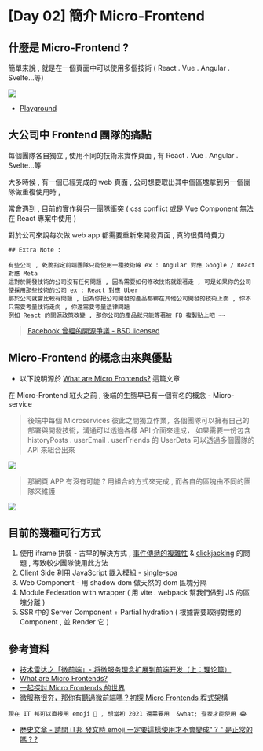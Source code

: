 # [Day 02]  簡介 Micro-Frontend 

## 什麼是 Micro-Frontend ?

簡單來說 , 就是在一個頁面中可以使用多個技術 ( React . Vue . Angular . Svelte...等)

![](https://static.coderbridge.com/img/techbridge/images/arvinh/three-teams.png)

- [Playground](https://micro-frontends.org/0-model-store/)

## 大公司中 Frontend 團隊的痛點

每個團隊各自獨立 , 使用不同的技術來實作頁面 , 有 React . Vue . Angular . Svelte...等

大多時候 , 有一個已經完成的 web 頁面 , 公司想要取出其中個區塊拿到另一個團隊做重復使用時 , 

常會遇到 , 目前的實作與另一團隊衝突 ( css conflict 或是 Vue Component 無法在 React 專案中使用 )

對於公司來說每次做 web app 都需要重新來開發頁面 , 真的很費時費力

```
## Extra Note :

有些公司 , 乾脆指定前端團隊只能使用一種技術線 ex : Angular 對應 Google / React 對應 Meta  
這對於開發技術的公司沒有任何問題 , 因為需要如何修改技術就跟著走 , 可是如果你的公司使採用那些技術的公司 ex : React 對應 Uber  
那於公司就會比較有問題 , 因為你把公司開發的產品都綁在其他公司開發的技術上面 , 你不只需要考量技術走向 , 你還需要考量法律問題  
例如 React 的開源政策改變 , 那你公司的產品就只能等著被 FB 複製貼上吧 ~~  
```

> [Facebook 曾經的開源爭議 - BSD licensed](https://zhuanlan.zhihu.com/p/28894079)

## Micro-Frontend 的概念由來與優點

- 以下說明源於 [What are Micro Frontends?](https://micro-frontends.org/) 這篇文章

在 Micro-Frontend 紅火之前 , 後端的生態早已有一個有名的概念 - Micro-service 

> 後端中每個 Microservices 彼此之間獨立作業，各個團隊可以擁有自己的部署與開發技術，溝通可以透過各樣 API 介面來達成，
> 如果需要一份包含 historyPosts . userEmail . userFriends 的 UserData 可以透過多個團隊的 API 來組合出來

![](https://static.coderbridge.com/img/techbridge/images/arvinh/monolithic-fe-micro-be.png)

> 那網頁 APP 有沒有可能 ? 用組合的方式來完成 , 而各自的區塊由不同的團隊來維護

![](https://static.coderbridge.com/img/techbridge/images/arvinh/micro-fe-micro-be.png)


## 目前的幾種可行方式

1. 使用 iframe 拼裝 - 古早的解決方式 , [事件傳遞的複雜性](https://www.letswrite.tw/postmessage/) & [clickjacking](https://blog.huli.tw/2021/09/26/what-is-clickjacking/) 的問題 , 導致較少團隊使用此方法
2. Client Side 利用 JavaScript 載入模組 - [single-spa](https://single-spa.js.org/)
3. Web Component - 用 shadow dom 做天然的 dom 區塊分隔
4. Module Federation with wrapper ( 用  vite . webpack 幫我們做到 JS 的區塊分離 )
5. SSR 中的 Server Component + Partial hydration  ( 根據需要取得對應的 Component , 並 Render 它 )


## 參考資料

- [技术雷达之「微前端」- 将微服务理念扩展到前端开发（上：理论篇）](https://blog.jimmylv.info/2017-12-24-tech-radar-microfrontends-extending-microservice-to-fed/)
- [What are Micro Frontends?](https://micro-frontends.org/)
- [一起探討 Micro Frontends 的世界](https://blog.techbridge.cc/2019/01/12/micro-frontends-concept/)
- [微服務很夯，那你有聽過微前端嗎？初探 Micro Frontends 程式架構](https://medium.com/starbugs/%E5%BE%AE%E6%9C%8D%E5%8B%99%E5%BE%88%E5%A4%AF-%E9%82%A3%E4%BD%A0%E6%9C%89%E8%81%BD%E9%81%8E%E5%BE%AE%E5%89%8D%E7%AB%AF%E5%97%8E-%E5%88%9D%E6%8E%A2-micro-frontends-%E6%9E%B6%E6%A7%8B-e0a8469be601)

```
現在 IT 邦可以直接用 emoji 🤗 , 想當初 2021 還需要用  &what; 查表才能使用 😂
```

- [歷史文章 -  請問 iT邦 發文時 emoji 一定要這樣使用才不會變成" ? " 是正常的嗎 ? ?](https://ithelp.ithome.com.tw/questions/10205286)
